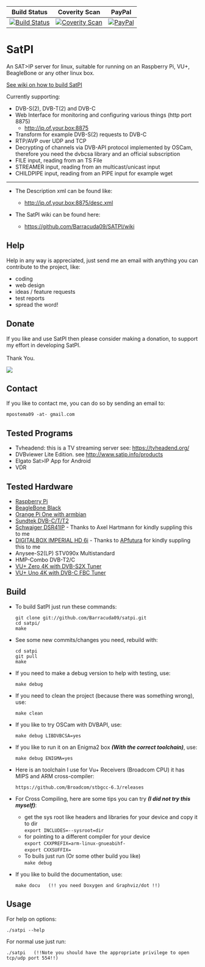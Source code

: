 | Build Status | Coverity Scan | PayPal |
|-------|-------|-------|
| [![Build Status](https://travis-ci.org/Barracuda09/SATPI.svg)](https://travis-ci.org/Barracuda09/SATPI) | [![Coverity Scan](https://scan.coverity.com/projects/4842/badge.svg)](https://scan.coverity.com/projects/4842) | [![PayPal](https://img.shields.io/badge/donate-PayPal-blue.svg)](https://www.paypal.com/cgi-bin/webscr?cmd=_donations&business=H9AX9N7HWSWXE&item_name=SatPI&item_number=SatPI&currency_code=EUR&bn=PP%2dDonationsBF%3abtn_donateCC_LG%2egif%3aNonHosted) |

# SatPI

An SAT>IP server for linux, suitable for running on an Raspberry Pi, VU+, BeagleBone or any other linux box.

<a href="https://github.com/Barracuda09/SATPI/wiki/02.-Build-SatPI">See wiki on how to build SatPI</a>

Currently supporting:

- DVB-S(2), DVB-T(2) and DVB-C
- Web Interface for monitoring and configuring various things (http port 8875)
	- http://ip.of.your.box:8875
- Transform for example DVB-S(2) requests to DVB-C
- RTP/AVP over UDP and TCP
- Decrypting of channels via DVB-API protocol implemented by OSCam, therefore you need the dvbcsa library and an official subscription
- FILE input, reading from an TS File
- STREAMER input, reading from an multicast/unicast input
- CHILDPIPE input, reading from an PIPE input for example wget
-------
- The Description xml can be found like:
	- http://ip.of.your.box:8875/desc.xml

- The SatPI wiki can be found here:
	- https://github.com/Barracuda09/SATPI/wiki

Help
-------
Help in any way is appreciated, just send me an email with anything you can
contribute to the project, like:
- coding
- web design
- ideas / feature requests
- test reports
- spread the word!

Donate
------

If you like and use SatPI then please consider making a donation, to support my effort in
developing SatPI.<br>
<br>
Thank You.

<a href="https://www.paypal.com/cgi-bin/webscr?cmd=_donations&business=H9AX9N7HWSWXE&item_name=SatPI&item_number=SatPI&currency_code=EUR&bn=PP%2dDonationsBF%3abtn_donateCC_LG%2egif%3aNonHosted"><img src="https://www.paypalobjects.com/en_US/NL/i/btn/btn_donateCC_LG.gif"/></a>

Contact
-------
If you like to contact me, you can do so by sending an email to:

    mpostema09 -at- gmail.com

Tested Programs
---------------
- Tvheadend: this is a TV streaming server see: https://tvheadend.org/
- DVBviewer Lite Edition. see http://www.satip.info/products
- Elgato Sat>IP App for Android
- VDR

Tested Hardware
---------------
- <a href="http://www.raspberrypi.org">Raspberry Pi</a>
- <a href="http://www.beagleboard.org">BeagleBone Black</a>
- <a href="http://www.orangepi.org">Orange Pi One with armbian</a>
- <a href="http://www.sundtek.co">Sundtek DVB-C/T/T2</a>
- <a href="http://www.satip.info/sites/satip/files/files/DSR41IP_GB.pdf">Schwaiger DSR41IP</a> - Thanks to Axel Hartmann for kindly suppling this to me
- <a href="https://www.digitalbox.de/de_DE/HD-6i/490-1460-10080/">DIGITALBOX IMPERIAL HD 6i</a> - Thanks to <a href="http://www.apfutura.net/en">APfutura</a> for kindly suppling this to me
- Anysee-S2(LP) STV090x Multistandard
- HMP-Combo DVB-T2/C
- <a href="http://www.vuplus.de">VU+ Zero 4K with DVB-S2X Tuner</a>
- <a href="http://www.vuplus.de/produkt_uno4k.php">VU+ Uno 4K with DVB-C FBC Tuner</a>

Build
-----
- To build SatPI just run these commands:

    `git clone git://github.com/Barracuda09/satpi.git`<br/>
    `cd satpi/`<br/>
    `make`<br/>

- See some new commits/changes you need, rebuild with:

    `cd satpi`<br/>
    `git pull`<br/>
    `make`<br/>

- If you need to make a debug version to help with testing, use:

    `make debug`<br/>

- If you need to clean the project (because there was something wrong), use:

    `make clean`<br/>

- If you like to try OSCam with DVBAPI, use:

    `make debug LIBDVBCSA=yes`<br/>

- If you like to run it on an Enigma2 box **_(With the correct toolchain)_**, use:

    `make debug ENIGMA=yes`<br/>

- Here is an toolchain I use for Vu+ Receivers (Broadcom CPU) it has MIPS and ARM cross-compiler:

    `https://github.com/Broadcom/stbgcc-6.3/releases`<br/>

- For Cross Compiling, here are some tips you can try _**(I did not try this myself)**_:

    - get the sys root like headers and libraries for your device and copy it to dir<br/>
    `export INCLUDES=--sysroot=dir`<br/>
    - for pointing to a different compiler for your device<br/>
    `export CXXPREFIX=arm-linux-gnueabihf-`<br/>
    `export CXXSUFFIX=`<br/>
    - To buils just run (Or some other build you like)<br/>
    `make debug`<br/>

- If you like to build the documentation, use:

    `make docu   (!! you need Doxygen and Graphviz/dot !!)`<br/>

Usage
-----
For help on options:

    ./satpi --help

For normal use just run:

    ./satpi   (!!Note you should have the appropriate privilege to open tcp/udp port 554!!)

